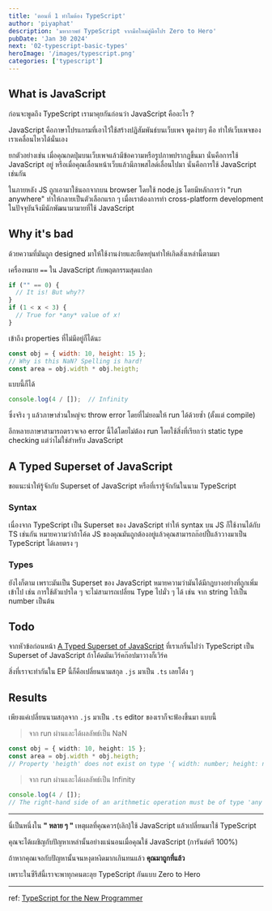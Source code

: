 ```yaml
---
title: 'ตอนที่ 1 ทำไมต้อง TypeScript'
author: 'piyaphat' 
description: 'มหากาพย์ TypeScript จากมือใหม่สู่มือโปร Zero to Hero'
pubDate: 'Jan 30 2024'
next: '02-typescript-basic-types'
heroImage: '/images/typescript.png'
categories: ['typescript']
---
```


## What is JavaScript
ก่อนจะพูดถึง TypeScript เรามาคุยกันก่อนว่า JavaScript คืออะไร ?

JavaScript คือภาษาโปรแกรมที่เอาไว้ใช้สร้างปฏิสัมพันธ์บนเว็บเพจ พูดง่ายๆ คือ ทำให้เว็บเพจของเราเคลื่อนไหวได้นั่นเอง

ยกตัวอย่างเช่น เมื่อคุณกดปุ่มบนเว็บเพจแล้วมีข้อความหรือรูปภาพปรากฏขึ้นมา นั่นคือการใช้ JavaScript อยู่ หรือเมื่อคุณเลื่อนหน้าเว็บแล้วมีภาพสไลด์เลื่อนไปมา นั่นคือการใช้ JavaScript เช่นกัน

ในภายหลัง JS ถูกเอามาใช้นอกจากบน browser โดยใช้ node.js โดยมีหลักการว่า "run anywhere" ทำให้กลายเป็นตัวเลือกแรก ๆ เมื่อเราต้องการทำ cross-platform development ในปัจจุบันจึงมีนักพัฒนามามายที่ใช้ JavaScript

## Why it's bad
ด้วยความที่มันถูก designed มาให้ใช้งานง่ายและยืดหยุ่นทำให้เกิดสิ่งเหล่านี้ตามมา

 เครื่องหมาย `==` ใน JavaScript กับพฤตกรรมสุดแปลก
```js
if ("" == 0) {
  // It is! But why??
}
if (1 < x < 3) {
  // True for *any* value of x!
}
```
เข้าถึง properties ที่ไม่มีอยู่ก็ได้นะ
```js
const obj = { width: 10, height: 15 };
// Why is this NaN? Spelling is hard!
const area = obj.width * obj.heigth;
```

แบบนี้ก็ได้
```js
console.log(4 / []);  // Infinity
```

ซึ่งจริง ๆ แล้วภาษาส่วนใหญ่จะ throw error โดยที่ไม่ยอมให้ run ได้ด้วยซ้ำ (ตั้งแต่ compile) 

อีกหลายภาษาสามารถตรวจเจอ error นี้ได้โดยไม่ต้อง run โดยใช้สิ่งที่เรียกว่า static type checking แต่ว่าไม่ใช่สำหรับ JavaScript


## A Typed Superset of JavaScript
ขอแนะนำให้รู้จักกับ Superset of JavaScript หรือที่เรารู้จักกันในนาม TypeScript
### Syntax
เนื่องจาก TypeScript เป็น Superset ของ JavaScript ทำให้ syntax บน JS ก็ใช้งานได้กับ TS เช่นกัน
หมายความว่าถ้าโค้ด JS ของคุณมันถูกต้องอยู่แล้วคุณสามารถก๊อปปี้แล้ววางมาเป็น TypeScript ได้เลยตรง ๆ
### Types
ยังไงก็ตาม เพราะมันเป็น Superset ของ JavaScript หมายความว่ามันได้มีกฎบางอย่างที่ถูกเพิ่มเข้าไป เช่น การใช้ตัวแปรใด ๆ จะไม่สามารถเปลี่ยน Type ไปมั่ว ๆ ได้ เช่น จาก string ไปเป็น number เป็นต้น


## Todo
จากหัวข้อก่อนหน้า [A Typed Superset of JavaScript](#a-typed-superset-of-javascript) ที่เราเกริ่นไปว่า TypeScript เป็น Superset of JavaScript ถ้าโค้ดมันเวิร์คก๊อปมาวางก็เวิร์ค

สิ่งที่เราจะทำกันใน EP นี้ก็คือเปลี่ยนนามสกุล `.js` มาเป็น `.ts` เลยโต้ง ๆ

## Results
เพียงแค่เปลี่ยนนามสกุลจาก `.js` มาเป็น `.ts` editor ของเราก็จะฟ้องขึ้นมา แบบนี้



> จาก run ผ่านและได้ผลลัพธ์เป็น NaN
```ts
const obj = { width: 10, height: 15 };
const area = obj.width * obj.heigth;
// Property 'heigth' does not exist on type '{ width: number; height: number; }'. Did you mean 'height'?
```

> จาก run ผ่านและได้ผลลัพธ์เป็น Infinity
```js
console.log(4 / []);
// The right-hand side of an arithmetic operation must be of type 'any', 'number', 'bigint' or an enum type.
```

---

นี่เป็นหนึ่งใน __" หลาย ๆ "__ เหตุผลที่คุณควร(เลิก)ใช้ JavaScript แล้วเปลี่ยนมาใช้ TypeScript 

คุณจะได้เผชิญกับปัญหาเหล่านั้นอย่างแน่นอนเมื่อคุณใช้ JavaScript (การันต์ตรี 100%)

ถ้าหากคุณเจอกับปัญหานั้นจนหงุดหงิดมากเกินทนแล้ว __คุณมาถูกที่แล้ว__

เพราะในซีรีส์นี้เราจะพาทุกคนตะลุย TypeScript กันแบบ Zero to Hero

---
ref: [TypeScript for the New Programmer](https://www.typescriptlang.org/docs/handbook/typescript-from-scratch.html)